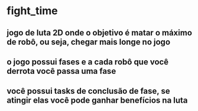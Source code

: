 # fight_time

## jogo de luta 2D onde o objetivo é matar o máximo de robô, ou seja, chegar mais longe no jogo

## o jogo possui fases e a cada robô que você derrota você passa uma fase

## você possui tasks de conclusão de fase, se atingir elas você pode ganhar benefícios na luta
